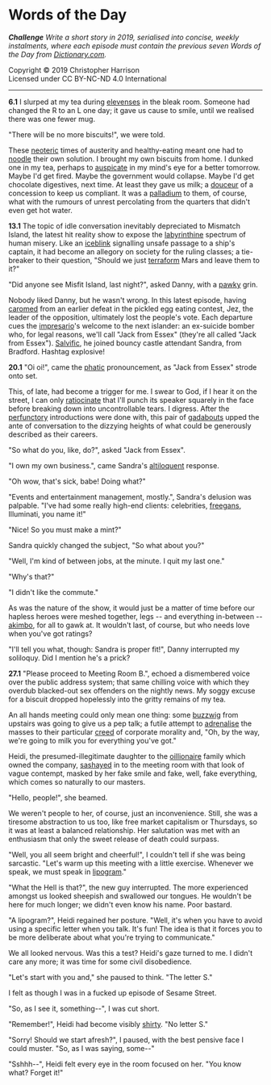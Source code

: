 # Words of the Day

***Challenge** Write a short story in 2019, serialised into concise,
weekly instalments, where each episode must contain the previous seven
Words of the Day from [Dictionary.com](https://www.dictionary.com).*

Copyright © 2019 Christopher Harrison\
Licensed under CC BY-NC-ND 4.0 International

---

**6.1** I slurped at my tea during
[elevenses](https://www.dictionary.com/e/word-of-the-day/elevenses-2019-01-03/)
in the bleak room. Someone had changed the R to an L one day; it gave us
cause to smile, until we realised there was one fewer mug.

"There will be no more biscuits!", we were told.

These
[neoteric](https://www.dictionary.com/e/word-of-the-day/neoteric-2019-01-02/)
times of austerity and healthy-eating meant one had to
[noodle](https://www.dictionary.com/e/word-of-the-day/noodle-2019-01-04/)
their own solution. I brought my own biscuits from home. I dunked one in
my tea, perhaps to
[auspicate](https://www.dictionary.com/e/word-of-the-day/auspicate-2019-01-01/)
in my mind's eye for a better tomorrow. Maybe I'd get fired. Maybe the
government would collapse. Maybe I'd get chocolate digestives, next
time. At least they gave us milk; a
[douceur](https://www.dictionary.com/e/word-of-the-day/douceur-2019-01-05/)
of a concession to keep us compliant. It was a
[palladium](https://www.dictionary.com/e/word-of-the-day/palladium-2019-01-06/)
to them, of course, what with the rumours of unrest percolating from the
quarters that didn't even get hot water.

**13.1** The topic of idle conversation inevitably depreciated to
Mismatch Island, the latest hit reality show to expose the
[labyrinthine](https://www.dictionary.com/e/word-of-the-day/labyrinthine-2019-01-08/)
spectrum of human misery. Like an
[iceblink](https://www.dictionary.com/e/word-of-the-day/iceblink-2019-01-12/)
signalling unsafe passage to a ship's captain, it had become an allegory
on society for the ruling classes; a tie-breaker to their question,
"Should we just
[terraform](https://www.dictionary.com/e/word-of-the-day/terraform-2019-01-11/)
Mars and leave them to it?"

"Did anyone see Misfit Island, last night?", asked Danny, with a
[pawky](https://www.dictionary.com/e/word-of-the-day/pawky-2019-01-09/)
grin.

Nobody liked Danny, but he wasn't wrong. In this latest episode, having
[caromed](https://www.dictionary.com/e/word-of-the-day/carom-2019-01-13/)
from an earlier defeat in the pickled egg eating contest, Jez, the
leader of the opposition, ultimately lost the people's vote. Each
departure cues the
[impresario](https://www.dictionary.com/e/word-of-the-day/impresario-2019-01-10/)'s
welcome to the next islander: an ex-suicide bomber who, for legal
reasons, we'll call "Jack from Essex" (they're all called "Jack from
Essex").
[Salvific](https://www.dictionary.com/e/word-of-the-day/salvific-2019-01-07/),
he joined bouncy castle attendant Sandra, from Bradford. Hashtag
explosive!

**20.1** "Oi oi!", came the
[phatic](https://www.dictionary.com/e/word-of-the-day/phatic-2019-01-14/)
pronouncement, as "Jack from Essex" strode onto set.

This, of late, had become a trigger for me. I swear to God, if I hear it
on the street, I can only
[ratiocinate](https://www.dictionary.com/e/word-of-the-day/ratiocinate-2019-01-15/)
that I'll punch its speaker squarely in the face before breaking down
into uncontrollable tears. I digress. After the
[perfunctory](https://www.dictionary.com/e/word-of-the-day/perfunctory-2019-01-18/)
introductions were done with, this pair of
[gadabouts](https://www.dictionary.com/e/word-of-the-day/gadabout-2019-01-17/)
upped the ante of conversation to the dizzying heights of what could be
generously described as their careers.

"So what do you, like, do?", asked "Jack from Essex".

"I own my own business.", came Sandra's
[altiloquent](https://www.dictionary.com/e/word-of-the-day/altiloquent-2019-01-20/)
response.

"Oh wow, that's sick, babe! Doing what?"

"Events and entertainment management, mostly.", Sandra's delusion was
palpable. "I've had some really high-end clients: celebrities,
[freegans](https://www.dictionary.com/e/word-of-the-day/freegan-2019-01-19/),
Illuminati, you name it!"

"Nice! So you must make a mint?"

Sandra quickly changed the subject, "So what about you?"

"Well, I'm kind of between jobs, at the minute. I quit my last one."

"Why's that?"

"I didn't like the commute."

As was the nature of the show, it would just be a matter of time before
our hapless heroes were meshed together, legs -- and everything
in-between --
[akimbo](https://www.dictionary.com/e/word-of-the-day/akimbo-2019-01-16/),
for all to gawk at. It wouldn't last, of course, but who needs love when
you've got ratings?

"I'll tell you what, though: Sandra is proper fit!", Danny interrupted
my soliloquy. Did I mention he's a prick?

**27.1** "Please proceed to Meeting Room B.", echoed a dismembered voice
over the public address system; that same chilling voice with which they
overdub blacked-out sex offenders on the nightly news. My soggy excuse
for a biscuit dropped hopelessly into the gritty remains of my tea.

An all hands meeting could only mean one thing: some
[buzzwig](https://www.dictionary.com/e/word-of-the-day/buzzwig-2019-01-24/)
from upstairs was going to give us a pep talk; a futile attempt to
[adrenalise](https://www.dictionary.com/e/word-of-the-day/adrenalize-2019-01-23/)
the masses to their particular
[creed](https://www.dictionary.com/e/word-of-the-day/creed-2019-01-21/)
of corporate morality and, "Oh, by the way, we're going to milk you for
everything you've got."

Heidi, the presumed-illegitimate daughter to the
[oillionaire](https://www.dictionary.com/e/word-of-the-day/oillionaire-2019-01-27/)
family which owned the company,
[sashayed](https://www.dictionary.com/e/word-of-the-day/sashay-2019-01-26/)
in to the meeting room with that look of vague contempt, masked by her
fake smile and fake, well, fake everything, which comes so naturally to
our masters.

"Hello, people!", she beamed.

We weren't people to her, of course, just an inconvenience. Still, she
was a tiresome abstraction to us too, like free market capitalism or
Thursdays, so it was at least a balanced relationship. Her salutation
was met with an enthusiasm that only the sweet release of death could
surpass.

"Well, you all seem bright and cheerful!", I couldn't tell if she was
being sarcastic. "Let's warm up this meeting with a little exercise.
Whenever we speak, we must speak in
[lipogram](https://www.dictionary.com/e/word-of-the-day/lipogram-2019-01-25/)."

"What the Hell is that?", the new guy interrupted. The more experienced
amongst us looked sheepish and swallowed our tongues. He wouldn't be
here for much longer; we didn't even know his name. Poor bastard.

"A lipogram?", Heidi regained her posture. "Well, it's when you have to
avoid using a specific letter when you talk. It's fun! The idea is that
it forces you to be more deliberate about what you're trying to
communicate."

We all looked nervous. Was this a test? Heidi's gaze turned to me. I
didn't care any more; it was time for some civil disobedience.

"Let's start with you and," she paused to think. "The letter S."

I felt as though I was in a fucked up episode of Sesame Street.

"So, as I see it, something--", I was cut short.

"Remember!", Heidi had become visibly
[shirty](https://www.dictionary.com/e/word-of-the-day/shirty-2019-01-22/).
"No letter S."

"Sorry! Should we start afresh?", I paused, with the best pensive face I
could muster. "So, as I was saying, some--"

"Sshhh--", Heidi felt every eye in the room focused on her. "You know
what? Forget it!"
